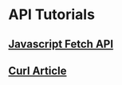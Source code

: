 # API Tutorials

## [Javascript Fetch API](/javascript-fetch-api)

## [Curl Article](/curl-article)

